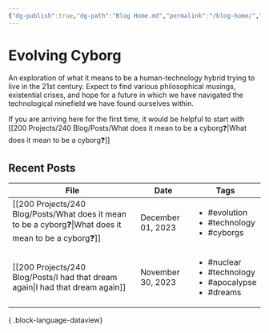 ```yaml
---
{"dg-publish":true,"dg-path":"Blog Home.md","permalink":"/blog-home/","tags":["gardenEntry"]}
---
```


# Evolving Cyborg

An exploration of what it means to be a human-technology hybrid trying to live in the 21st century. Expect to find various philosophical musings, existential crises, and hope for a future in which we have navigated the technological minefield we have found ourselves within.

If you are arriving here for the first time, it would be helpful to start with [[200 Projects/240 Blog/Posts/What does it mean to be a cyborg❓\|What does it mean to be a cyborg❓]]

## Recent Posts

| File                                                                                                    | Date              | Tags                                                                               |
| ------------------------------------------------------------------------------------------------------- | ----------------- | ---------------------------------------------------------------------------------- |
| [[200 Projects/240 Blog/Posts/What does it mean to be a cyborg❓\|What does it mean to be a cyborg❓]] | December 01, 2023 | <ul><li>#evolution</li><li>#technology</li><li>#cyborgs</li></ul>                  |
| [[200 Projects/240 Blog/Posts/I had that dream again\|I had that dream again]]                       | November 30, 2023 | <ul><li>#nuclear</li><li>#technology</li><li>#apocalypse</li><li>#dreams</li></ul> |

{ .block-language-dataview}
